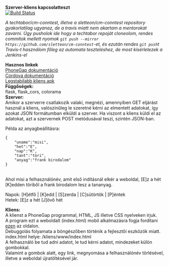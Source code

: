 **Szerver-kliens kapcsolatteszt**<br>
[![Build Status](http://46.139.116.9:9000/buildStatus/icon?job=cm-conntest)](http://46.139.116.9:9000/job/cm-conntest)

*A techtabor/cm-conntest, illetve a sletteon/cm-conntest repository gyakorlatilag ugyanaz, de a travis miatt nem akartam a mentorokat zavarni. Úgy pusholok ide hogy a techtabor repoját cloneolom, rendes commitok mellett nyomok ```git push --mirror https://github.com/sletteon/cm-conntest```-et, és ezután rendes ```git push```t*<br>
*Travis-t használom főleg az automata teszteléshez, de most kísérletezek a Jenkins-el*

**Hasznos linkek**<br>
[PhoneGap dokumentáció](http://docs.phonegap.com/)<br>
[Cordova dokumentáció](https://cordova.apache.org/docs/en/latest/)<br>
[Legstabilabb kliens apk](https://build.phonegap.com/apps/2934479/download/android)<br>
**Függőségek:**<br>
flask, flask_cors, colorama<br>
**Szerver:**<br>
Amikor a szerverre csatlakozik valaki, megnézi, amennyiben GET eljárást használ a kliens, valószínűleg le szeretné kérni az elmentett adatokat,
így azokat JSON formátumban elküldi a szerver.
Ha viszont a kliens küldi el az adatokat, azt a szervernek POST metódusával teszi, szintén JSON-ban.

Példa az anyagbeállításra:<br>

```
{
	"uname":"misi",
	"het":"E",
	"nap":"K",
	"tant":"töri",
	"anyag":"frank birodalom"
}
```
<br>
Ahol misi a felhasználónév, amit első indításnál elkér a weboldal, [E]z a hét [K]edden töriből a frank birodalom lesz a tananyag.<br>

Napok: [H]étfő | [K]edd | [S]zerda | [C]sütörtök | [P]éntek<br>
Hetek: [E]z a hét [J]övő hét<br>

**Kliens:**<br>
A klienst a PhoneGap programmal, HTML, JS illetve CSS nyelveken írjuk.<br>
A program ezt a weboldalt (index.html) mobil alkalmazásra fogja fordítani [ezen](https://build.phonegap.com) az oldalon.<br>
Debuggolás folyamata a böngészőben történik a fejlesztői eszközök miatt.<br>
index.html helye: /kliens/www/index.html<br>
A felhasználó be tud adni adatot, le tud kérni adatot, mindezeket külön gombokkal.<br>
Valamint a gombok alatt, egy link, megnyomása a felhasználónév törlésével, illetve a weboldal újratöltésével jár.<br>
